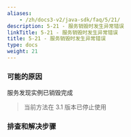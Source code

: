 ```yaml
---
aliases:
    - /zh/docs3-v2/java-sdk/faq/5/21/
description: 5-21 - 服务销毁时发生异常错误
linkTitle: 5-21 - 服务销毁时发生异常错误
title: 5-21 - 服务销毁时发生异常错误
type: docs
weight: 21
---
```





### 可能的原因

服务发现实例已销毁完成

> 当前方法在 3.1 版本已停止使用

### 排查和解决步骤